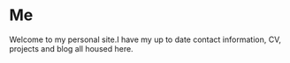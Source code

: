 # Me

Welcome to my personal site.I have my up to date contact information, CV, projects and blog all housed here.
